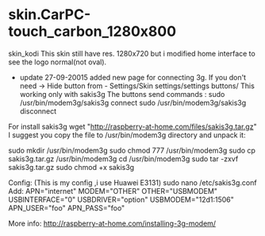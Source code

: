 skin.CarPC-touch_carbon_1280x800
=======================

skin_kodi
This skin still have res. 1280x720 but i modified home interface to see the logo normal(not oval).

- update 27-09-20015
 added new page for connecting 3g. If you don't need -> Hide button from - Settings/Skin settings/settings buttons/
 This working only with sakis3g
 The buttons send commands :
 sudo /usr/bin/modem3g/sakis3g connect
 sudo /usr/bin/modem3g/sakis3g disconnect

For install sakis3g 
wget "http://raspberry-at-home.com/files/sakis3g.tar.gz"
I suggest you copy the file to /usr/bin/modem3g directory and unpack it:

sudo mkdir /usr/bin/modem3g
sudo chmod 777 /usr/bin/modem3g
sudo cp sakis3g.tar.gz /usr/bin/modem3g
cd /usr/bin/modem3g
sudo tar -zxvf sakis3g.tar.gz
sudo chmod +x sakis3g

Config: (This is my config ,i use Huawei E3131)
sudo nano /etc/sakis3g.conf
Add:
APN="internet"
MODEM="OTHER"
OTHER="USBMODEM"
USBINTERFACE="0"
USBDRIVER="option"
USBMODEM="12d1:1506"
APN_USER="foo"
APN_PASS="foo"

More info: http://raspberry-at-home.com/installing-3g-modem/




